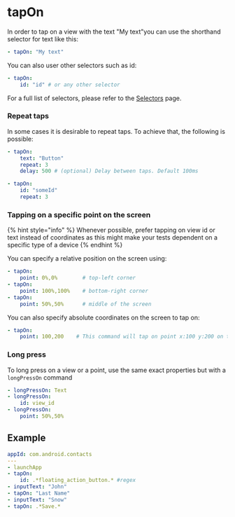 # tapOn

In order to tap on a view with the text "My text"you can use the shorthand selector for text like this:

```yaml
- tapOn: "My text"
```

You can also user other selectors such as id:&#x20;

```yaml
- tapOn:
    id: "id" # or any other selector
```

For a full list of selectors, please refer to the [Selectors](../selectors.md) page.

### Repeat taps

In some cases it is desirable to repeat taps. To achieve that, the following is possible:

```yaml
- tapOn:
    text: "Button"
    repeat: 3
    delay: 500 # (optional) Delay between taps. Default 100ms

- tapOn:
    id: "someId"
    repeat: 3
```

### Tapping on a specific point on the screen

{% hint style="info" %}
Whenever possible, prefer tapping on view id or text instead of coordinates as this might make your tests dependent on a specific type of a device
{% endhint %}

You can specify a relative position on the screen using:

```yaml
- tapOn:
    point: 0%,0%        # top-left corner
- tapOn:
    point: 100%,100%    # bottom-right corner
- tapOn:
    point: 50%,50%      # middle of the screen
```

You can also specify absolute coordinates on the screen to tap on:

```yaml
- tapOn:
    point: 100,200    # This command will tap on point x:100 y:200 on the screen (in pixels)
```

### Long press

To long press on a view or a point, use the same exact properties but with a `longPressOn` command

```yaml
- longPressOn: Text
- longPressOn:
    id: view_id
- longPressOn:
    point: 50%,50%
```

## Example

```yaml
appId: com.android.contacts
---
- launchApp
- tapOn:
    id: .*floating_action_button.* #regex
- inputText: "John"
- tapOn: "Last Name"
- inputText: "Snow"
- tapOn: .*Save.*
```
